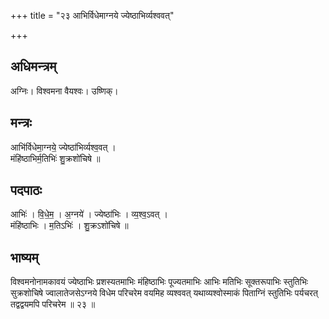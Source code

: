 +++
title = "२३ आभिर्विधेमाग्नये ज्येष्ठाभिर्व्यश्ववत्"

+++
## अधिमन्त्रम्
अग्निः। विश्वमना वैयश्वः। उष्णिक्।

## मन्त्रः
आभि॑र्विधेमा॒ग्नये॒ ज्येष्ठा॑भिर्व्यश्व॒वत् ।  
मंहि॑ष्ठाभिर्म॒तिभिः॑ शु॒क्रशो॑चिषे ॥

## पदपाठः
आभिः॑ । वि॒धे॒म॒ । अ॒ग्नये॑ । ज्येष्ठा॑भिः । व्य॒श्व॒ऽवत् ।  
मंहि॑ष्ठाभिः । म॒तिऽभिः॑ । शु॒क्रऽशो॑चिषे ॥

## भाष्यम्
विश्वमनोनामकावयं ज्येष्ठाभिः प्रशस्यतमाभिः मंहिष्ठाभिः पूज्यतमाभिः आभिः मतिभिः सूक्तरूपाभिः स्तुतिभिः सुक्रशोचिषे ज्वालातेजसेऽग्नये विधेम परिचरेम वयमिह व्यश्ववत् यथाव्यश्वोस्माकं पिताग्निं स्तुतिभिः पर्यचरत् तद्वद्वयमपि परिचरेम ॥ २३ ॥